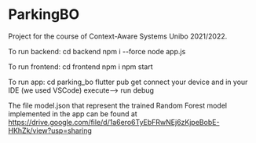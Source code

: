 # ParkingBO
Project for the course of Context-Aware Systems Unibo 2021/2022.

To run backend:
cd backend
npm i --force 
node app.js



To run frontend:
cd frontend
npm i 
npm start


To run app:
cd parking_bo
flutter pub get 
connect your device and in your IDE (we used VSCode) execute--> run debug

The file model.json that represent the trained Random Forest model implemented in the app 
can be found at https://drive.google.com/file/d/1a6ero6TyEbFRwNEj6zKjpeBobE-HKhZk/view?usp=sharing


